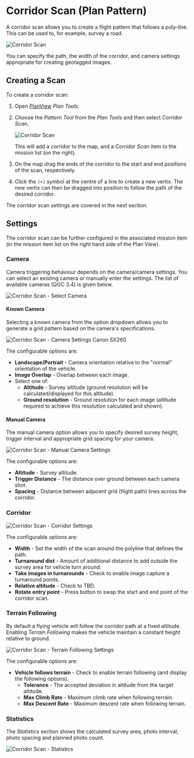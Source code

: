 # Corridor Scan (Plan Pattern)

A corridor scan allows you to create a flight pattern that follows a poly-line. 
This can be used to, for example, survey a road.

![Corridor Scan](../../assets/Plan/corridor_scan.jpg)

You can specify the path, the width of the corridor, and camera settings appropriate for creating geotagged images.

## Creating a Scan

To create a corridor scan:
1. Open [PlanView](../PlanView/PlanView.md) *Plan Tools*.
1. Choose the *Pattern Tool* from the *Plan Tools* and then select *Corridor Scan*.

   ![Corridor Scan](../../assets/Plan/corridor_scan_menu.jpg)
   
   This will add a corridor to the map, and a *Corridor Scan* item to the mission list (on the right).
1. On the map drag the ends of the corridor to the start and end positions of the scan, respectively.
1. Click the `(+)` symbol at the centre of a line to create a new vertix.
   The new vertix can then be dragged into position to follow the path of the desired corridor.

The corridor scan settings are covered in the next section.

## Settings

The corridor scan can be further configured in the associated mission item (in the mission item list on the right hand side of the Plan View). 

### Camera

Camera triggering behaviour depends on the camera/camera settings.
You can select an existing camera or manually enter the settings.
The list of available cameras (QGC 3.4) is given below.

![Corridor Scan - Select Camera](../../assets/Plan/corridor_scan_settings_camera_select.jpg)

#### Known Camera 
Selecting a known camera from the option dropdown allows you to generate a grid pattern based on the camera's specifications.

![Corridor Scan - Camera Settings Canon SX260](../../assets/Plan/corridor_scan_settings_camera_canon_sx260.jpg)

The configurable options are:

- **Landscape/Portrait** - Camera orientation relative to the "normal" orientation of the vehicle.
- **Image Overlap** - Overlap between each image.
- Select one of:
  - **Altitude** - Survey altitude (ground resolution will be calculated/displayed for this altitude).
  - **Ground resolution** - Ground resolution for each image (altitude required to achieve this resolution calculated and shown).

#### Manual Camera 

The manual camera option allows you to specify desired survey height, trigger interval and appropriate grid spacing for your camera.

![Corridor Scan - Manual Camera Settings](../../assets/Plan/corridor_scan_settings_camera_manual.jpg)

The configurable options are:

- **Altitude** - Survey altitude.
- **Trigger Distance** - The distance over ground between each camera shot.
- **Spacing** - Distance between adjacent grid (flight path) lines across the corridor.


### Corridor

![Corridor Scan - Corridor Settings](../../assets/Plan/corridor_scan_settings_corridor.jpg)

The configurable options are:

- **Width** - Set the width of the scan around the polyline that defines the path.
- **Turnaround dist** - Amount of additional distance to add outside the survey area for vehicle turn around.
- **Take images in turnarounds** - Check to enable image capture a turnaround points.
- **Relative altitude** - Check to TBD.
- **Rotate entry point** - Press button to swap the start and end point of the corridor scan.


### Terrain Following

By default a flying vehicle will follow the corridor path at a fixed altitude. 
Enabling *Terrain Following* makes the vehicle maintain a constant height relative to ground.

![Corridor Scan - Terrain Following Settings](../../assets/Plan/corridor_scan_settings_terrain.jpg)

The configurable options are:

- **Vehicle follows terrain** - Check to enable terrain following (and display the following options).
  - **Tolerance** - The accepted deviation in altitude from the target altitude.
  - **Max Climb Rate** - Maximum climb rate when following terrain.
  - **Max Descent Rate** - Maximum descent rate when following terrain.

### Statistics

The *Statistics* section shows the calculated survey area, photo interval, photo spacing and planned photo count.

![Corridor Scan - Statistics](../../assets/Plan/corridor_scan_settings_statistics.jpg)

